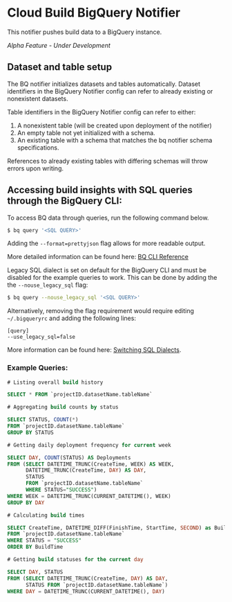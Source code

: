 # Cloud Build BigQuery Notifier

This notifier pushes build data to a BigQuery instance.

*Alpha Feature - Under Development*

## Dataset and table setup

The BQ notifier initializes datasets and tables automatically.
Dataset identifiers in the BigQuery Notifier config can refer to already existing or nonexistent datasets. 

Table identifiers in the BigQuery Notifier config can refer to either:
1. A nonexistent table (will be created upon deployment of the notifier)
2. An empty table not yet initialized with a schema.
3. An existing table with a schema that matches the bq notifier schema specifications.

References to already existing tables with differing schemas will throw errors upon writing.

## Accessing build insights with SQL queries through the BigQuery CLI:

To access BQ data through queries, run the following command below.


```bash
$ bq query '<SQL QUERY>'
```
Adding the `--format=prettyjson` flag allows for more readable output.

More detailed information can be found here: [BQ CLI Reference](https://cloud.google.com/bigquery/docs/bq-command-line-tool)

Legacy SQL dialect is set on default for the BigQuery CLI and must be disabled for the example queries to work.
This can be done by adding the the `--nouse_legacy_sql` flag:

```bash
$ bq query --nouse_legacy_sql '<SQL QUERY>'
```

Alternatively, removing the flag requirement would require editing ```~/.bigqueryrc``` and adding the following lines:

```
[query]
--use_legacy_sql=false
```
More information can be found here: [Switching SQL Dialects](https://cloud.google.com/bigquery/docs/reference/standard-sql/enabling-standard-sql).

### Example Queries:

```sql
# Listing overall build history

SELECT * FROM `projectID.datasetName.tableName`

# Aggregating build counts by status

SELECT STATUS, COUNT(*) 
FROM `projectID.datasetName.tableName`
GROUP BY STATUS

# Getting daily deployment frequency for current week

SELECT DAY, COUNT(STATUS) AS Deployments 
FROM (SELECT DATETIME_TRUNC(CreateTime, WEEK) AS WEEK, 
      DATETIME_TRUNC(CreateTime, DAY) AS DAY, 
      STATUS 
      FROM `projectID.datasetName.tableName` 
      WHERE STATUS="SUCCESS") 
WHERE WEEK = DATETIME_TRUNC(CURRENT_DATETIME(), WEEK) 
GROUP BY DAY

# Calculating build times

SELECT CreateTime, DATETIME_DIFF(FinishTime, StartTime, SECOND) as BuildTime 
FROM `projectID.datasetName.tableName`  
WHERE STATUS = "SUCCESS" 
ORDER BY BuildTime

# Getting build statuses for the current day

SELECT DAY, STATUS 
FROM (SELECT DATETIME_TRUNC(CreateTime, DAY) AS DAY, 
      STATUS FROM `projectID.datasetName.tableName`) 
WHERE DAY = DATETIME_TRUNC(CURRENT_DATETIME(), DAY)
```
